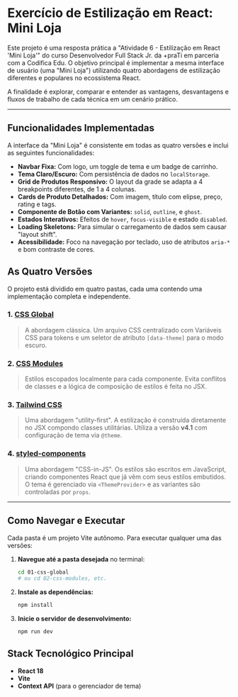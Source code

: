 # Exercício de Estilização em React: Mini Loja

Este projeto é uma resposta prática a "Atividade 6 - Estilização em React 'Mini Loja'" do curso Desenvolvedor Full Stack Jr. da +praTi em parceria com a Codifica Edu. O objetivo principal é implementar a mesma interface de usuário (uma "Mini Loja") utilizando quatro abordagens de estilização diferentes e populares no ecossistema React.

A finalidade é explorar, comparar e entender as vantagens, desvantagens e fluxos de trabalho de cada técnica em um cenário prático.

---

## Funcionalidades Implementadas

A interface da "Mini Loja" é consistente em todas as quatro versões e inclui as seguintes funcionalidades:

- **Navbar Fixa:** Com logo, um toggle de tema e um badge de carrinho.
- **Tema Claro/Escuro:** Com persistência de dados no `localStorage`.
- **Grid de Produtos Responsivo:** O layout da grade se adapta a 4 breakpoints diferentes, de 1 a 4 colunas.
- **Cards de Produto Detalhados:** Com imagem, título com elipse, preço, rating e tags.
- **Componente de Botão com Variantes:** `solid`, `outline`, e `ghost`.
- **Estados Interativos:** Efeitos de `hover`, `focus-visible` e estado `disabled`.
- **Loading Skeletons:** Para simular o carregamento de dados sem causar "layout shift".
- **Acessibilidade:** Foco na navegação por teclado, uso de atributos `aria-*` e bom contraste de cores.

## As Quatro Versões

O projeto está dividido em quatro pastas, cada uma contendo uma implementação completa e independente.

### 1. [CSS Global](./01-css-global/)
> A abordagem clássica. Um arquivo CSS centralizado com Variáveis CSS para tokens e um seletor de atributo `[data-theme]` para o modo escuro.

### 2. [CSS Modules](./02-css-modules/)
> Estilos escopados localmente para cada componente. Evita conflitos de classes e a lógica de composição de estilos é feita no JSX.

### 3. [Tailwind CSS](./03-tailwind/)
> Uma abordagem "utility-first". A estilização é construída diretamente no JSX compondo classes utilitárias. Utiliza a versão **v4.1** com configuração de tema via `@theme`.

### 4. [styled-components](./04-styled-components/)
> Uma abordagem "CSS-in-JS". Os estilos são escritos em JavaScript, criando componentes React que já vêm com seus estilos embutidos. O tema é gerenciado via `<ThemeProvider>` e as variantes são controladas por `props`.

---

## Como Navegar e Executar

Cada pasta é um projeto Vite autônomo. Para executar qualquer uma das versões:

1. **Navegue até a pasta desejada** no terminal:
   ```bash
   cd 01-css-global
   # ou cd 02-css-modules, etc.
   ```

2. **Instale as dependências:**
   ```bash
   npm install
   ```

3. **Inicie o servidor de desenvolvimento:**
   ```bash
   npm run dev
   ```

## Stack Tecnológico Principal

- **React 18**
- **Vite**
- **Context API** (para o gerenciador de tema)
